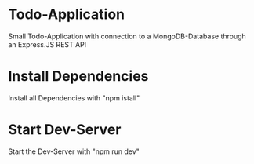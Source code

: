 # Todo-Application
Small Todo-Application with connection to a MongoDB-Database through an Express.JS REST API


# Install Dependencies
Install all Dependencies with "npm istall"

# Start Dev-Server
Start the Dev-Server with "npm run dev"
